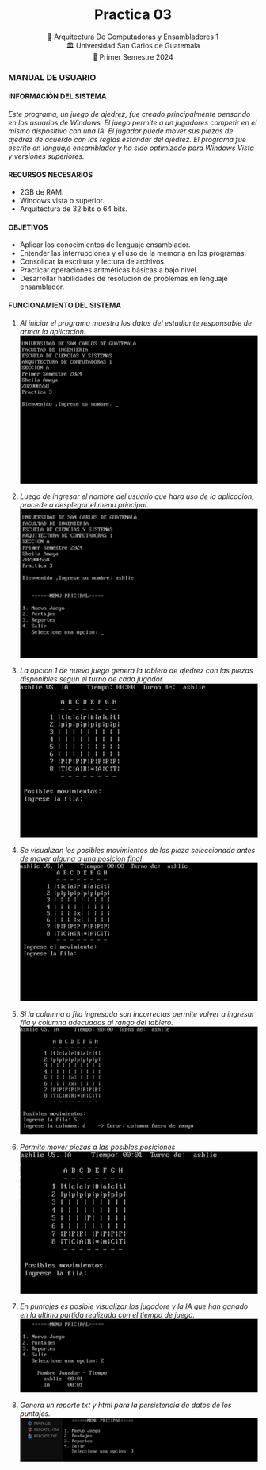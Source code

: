
<h1 align="center">Practica 03</h1>

<div align="center">
📕 Arquitectura De Computadoras y Ensambladores 1
</div>
<div align="center"> 🏛 Universidad San Carlos de Guatemala</div>
<div align="center"> 📆 Primer Semestre 2024</div>

### MANUAL DE USUARIO
#### INFORMACIÓN DEL SISTEMA
*Este programa, un juego de ajedrez, fue creado principalmente pensando en los usuarios de Windows. El juego permite a un jugadores competir en el mismo dispositivo con una IA. El jugador puede mover sus piezas de ajedrez de acuerdo con las reglas estándar del ajedrez. El programa fue escrito en lenguaje ensamblador y ha sido optimizado para Windows Vista y versiones superiores.*

#### RECURSOS NECESARIOS
- 2GB de RAM.
- Windows vista o superior.
- Arquitectura de 32 bits o 64 bits.

#### OBJETIVOS
- Aplicar los conocimientos de lenguaje ensamblador.
- Entender las interrupciones y el uso de la memoria en los programas.
- Consolidar la escritura y lectura de archivos.
- Practicar operaciones aritméticas básicas a bajo nivel.
- Desarrollar habilidades de resolución de problemas en lenguaje ensamblador.

#### FUNCIONAMIENTO DEL SISTEMA

1. *Al iniciar el programa muestra los datos del estudiante responsable de armar la aplicacion.*
![IMAGEN1](./imagenes/1.png)

2. *Luego de ingresar el nombre del usuario que hara uso de la aplicacion, procede a desplegar el menu principal.*
![IMAGEN1](./imagenes/2.png)

3. *La opcion 1 de nuevo juego genera la tablero de ajedrez con las piezas disponibles segun el turno de cada jugador.*
![IMAGEN1](./imagenes/3.png)

4. *Se visualizan los posibles movimientos de las pieza seleccionada antes de mover alguna a una posicion final*
![IMAGEN1](./imagenes/4.png)

5. *Si la columna o fila ingresada son incorrectas permite volver a ingresar fila y columna adecuadas al rango del tablero.*
![IMAGEN1](./imagenes/5.png)

6. *Permite mover piezas a las posibles posiciones*
![IMAGEN1](./imagenes/6.png)

7. *En puntajes es posible visualizar los jugadore y la IA que han ganado en la ultima partida realizada con el tiempo de juego.*
![IMAGEN1](./imagenes/7.png)

8. *Genera un reporte txt y html para la persistencia de datos de los puntajes.*
![IMAGEN1](./imagenes/8.png)
